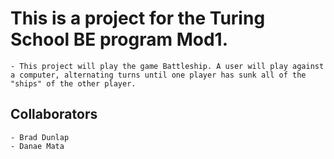 # This is a project for the Turing School BE program Mod1. 
    - This project will play the game Battleship. A user will play against a computer, alternating turns until one player has sunk all of the "ships" of the other player.

## Collaborators
    - Brad Dunlap
    - Danae Mata
